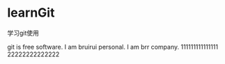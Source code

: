 # learnGit
学习git使用

git is free software.
I am bruirui personal.
I am brr company.
111111111111111
22222222222222
